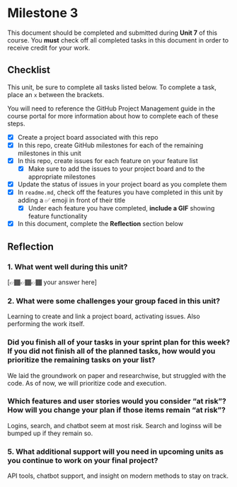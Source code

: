 # Milestone 3

This document should be completed and submitted during **Unit 7** of this course. You **must** check off all completed tasks in this document in order to receive credit for your work.

## Checklist

This unit, be sure to complete all tasks listed below. To complete a task, place an `x` between the brackets.

You will need to reference the GitHub Project Management guide in the course portal for more information about how to complete each of these steps.

- [x] Create a project board associated with this repo
- [x] In this repo, create GitHub milestones for each of the remaining milestones in this unit
- [x] In this repo, create issues for each feature on your feature list
  - [x] Make sure to add the issues to your project board and to the appropriate milestones
- [x] Update the status of issues in your project board as you complete them
- [x] In `readme.md`, check off the features you have completed in this unit by adding a ✅ emoji in front of their title
  - [x] Under each feature you have completed, **include a GIF** showing feature functionality
- [x] In this document, complete the **Reflection** section below

## Reflection

### 1. What went well during this unit?

[👉🏾👉🏾👉🏾 your answer here]

### 2. What were some challenges your group faced in this unit?

Learning to create and link a project board, activating issues. Also performing the work itself.

### Did you finish all of your tasks in your sprint plan for this week? If you did not finish all of the planned tasks, how would you prioritize the remaining tasks on your list?

We laid the groundwork on paper and researchwise, but struggled with the code. As of now, we will prioritize code and execution.

### Which features and user stories would you consider “at risk”? How will you change your plan if those items remain “at risk”?

Logins, search, and chatbot seem at most risk. Search and loginss will be bumped up if they remain so.

### 5. What additional support will you need in upcoming units as you continue to work on your final project?

API tools, chatbot support, and insight on modern methods to stay on track.

